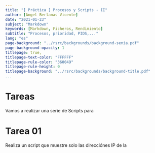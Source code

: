 ```yaml
---
title: "[ Práctica ] Procesos y Scripts - II"
author: [Angel Berlanas Vicente]
date: "2021-01-23"
subject: "Markdown"
keywords: [Markdown, Ficheros, Rendimiento]
subtitle: "Procesos, prioridad, PIDS,..."
lang: "es"
page-background: "../rsrc/backgrounds/background-senia.pdf"
page-background-opacity: 1
titlepage: true,
titlepage-text-color: "FFFFFF"
titlepage-rule-color: "360049"
titlepage-rule-height: 0
titlepage-background: "../rsrc/backgrounds/background-title.pdf"
...
```


# Tareas

Vamos a realizar una serie de Scripts para 

# Tarea 01

Realiza un script que muestre solo las direcciónes IP de la